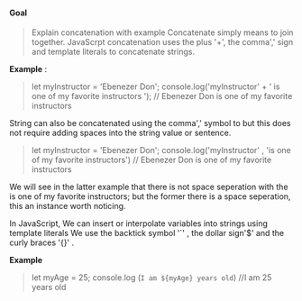 #### Goal
  > Explain concatenation with example
    Concatenate simply means to join together. JavaScrpt concatenation uses the plus '+', the comma',' sign and template literals to concatenate strings.

  **Example** :
  > let myInstructor = 'Ebenezer Don';
  console.log('myInstructor' + ' is one of my favorite instructors ');
  // Ebenezer Don is one of my favorite instructors
  
  String can also be concatenated using the comma',' symbol to but this does not require adding spaces into the string value or sentence.
  > let myInstructor = 'Ebenezer Don';
  > console.log('myInstructor' , 'is one of my favorite instructors')
  > // Ebenezer Don is one of my favorite instructors

  We will see in the latter example that there is not space seperation with the is one of my favorite instructors; but the former there is a space seperation, this an instance worth noticing.

  In JavaScript, We can insert or interpolate variables into strings using template literals
  We use the backtick symbol '`' , the dollar sign'$' and the curly braces '{}' .

  **Example**
  >let myAge = 25;
    console.log (`I am ${myAge} years old`)
    //I am 25 years old


